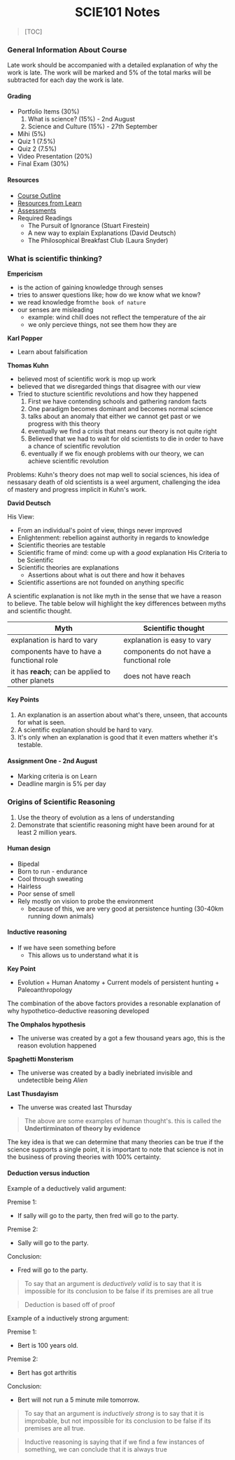 <center>

# SCIE101 Notes

</center>

> [TOC]

### General Information About Course

Late work should be accompanied with a detailed explanation of why the work is late. The work will be marked and 5% of the total marks will be subtracted for each day the work is late.

#### Grading
- Portfolio Items (30%)
    1. What is science? (15%)
      - 2nd August
    2. Science and Culture (15%)
      - 27th September
- Mihi (5%)
- Quiz 1 (7.5%)
- Quiz 2 (7.5%)
- Video Presentation (20%)
- Final Exam (30%)

#### Resources
- [Course Outline](https://learn.canterbury.ac.nz/pluginfile.php/2169889/mod_label/intro/Course%20outline_2020_V1.02.pdf)
- [Resources from Learn](https://learn.canterbury.ac.nz/course/view.php?id=9301&section=5)
- [Assessments](https://learn.canterbury.ac.nz/course/view.php?id=9301&section=2)
- Required Readings
    - The Pursuit of Ignorance (Stuart Firestein)
    - A new way to explain Explanations (David Deutsch)
    - The Philosophical Breakfast Club (Laura Snyder)

### What is scientific thinking?

**Empericism**
- is the action of gaining knowledge through senses
- tries to answer questions like; how do we know what we know?
- we read knowledge from`the book of nature`
- our senses are misleading
    - example: wind chill does not reflect the temperature of the air
    - we only percieve things, not see them how they are

**Karl Popper**
- Learn about falsification

**Thomas Kuhn**
- believed most of scientific work is mop up work
- believed that we disregarded things that disagree with our view
- Tried to stucture scientific revolutions and how they happened
    1. First we have contending schools and gathering random facts
    2. One paradigm becomes dominant and becomes normal science
    3. talks about an anomaly that either we cannot get past or we progress with this theory
    4. eventually we find a crisis that means our theory is not quite right
    4. Believed that we had to wait for old scientists to die in order to have a chance of scientific revolution
    5. eventually if we fix enough problems with our theory, we can achieve scientific revolution

Problems: Kuhn's theory does not map well to social sciences, his idea of nessasary death of old scientists is a weel argument, challenging the idea of mastery and progress implicit in Kuhn's work.

**David Deutsch**

His View:
- From an individual's point of view, things never improved
- Enlightenment: rebellion against authority in regards to knowledge
- Scientific theories are testable
- Scientific frame of mind: come up with a *good* explanation
His Criteria to be Scientific
- Scientific theories are explanations
    - Assertions about what is out there and how it behaves
- Scientific assertions are not founded on anything specific

A scientific explanation is not like myth in the sense that we have a reason to believe. The table
below will highlight the key differences between myths and scientific thought.

<center>

| Myth                                              | Scientific thought                       |
| ---                                               | ---                                      |
| explanation is hard to vary                       | explanation is easy to vary              |
| components have to have a functional role         | components do not have a functional role |
| it has **reach**; can be applied to other planets | does not have reach                      |

</center> 

#### Key Points
1. An explanation is an assertion about what's there, unseen, that accounts for what is seen.
2. A scientific explanation should be hard to vary.
3. It's only when an explanation is good that it even matters whether it's testable.

#### Assignment One - 2nd August
- Marking criteria is on Learn
- Deadline margin is 5% per day

### Origins of Scientific Reasoning

1. Use the theory of evolution as a lens of understanding
2. Demonstrate that scientific reasoning might have been around for at least 2 million years.

#### Human design
- Bipedal
- Born to run - endurance
- Cool through sweating
- Hairless
- Poor sense of smell
- Rely mostly on vision to probe the environment
    - because of this, we are very good at persistence hunting (30-40km running down animals)

#### Inductive reasoning
- If we have seen something before
    - This allows us to understand what it is

**Key Point**
- Evolution + Human Anatomy + Current models of persistent hunting + Paleoanthropology

The combination of the above factors provides a resonable explanation of why hypothetico-deductive reasoning developed

**The Omphalos hypothesis**
- The universe was created by a got a few thousand years ago, this is the reason evolution happened

**Spaghetti Monsterism**
- The universe was created by a badly inebriated invisible and undetectible being *Alien*

**Last Thusdayism**
- The unverse was created last Thursday

> The above are some examples of human thought's. this is called the **Undertirminaton of theory by evidence**

The key idea is that we can determine that many theories can be true if the science supports a single point, it is important to note that
science is not in the business of proving theories with 100% certainty.

#### Deduction versus induction

Example of a deductively valid argument:

Premise 1:
- If sally will go to the party, then fred will go to the party.

Premise 2:
- Sally will go to the party.

Conclusion:
- Fred will go to the party.

> To say that an argument is *deductively valid* is to say that it is impossible for its conclusion to be false if its premises are all true

> Deduction is based off of proof

Example of a inductively strong argument:

Premise 1:
- Bert is 100 years old.

Premise 2: 
- Bert has got arthritis

Conclusion:
- Bert will not run a 5 minute mile tomorrow.

> To say that an argument is *inductively strong* is to say that it is improbable, but not impossible for its conclusion to be false if its
> premises are all true.

> Inductive reasoning is saying that if we find a few instances of something, we can conclude that it is always true
